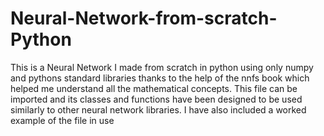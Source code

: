 # Neural-Network-from-scratch-Python
This is a Neural Network I made from scratch in python using only numpy and pythons standard libraries thanks to the help of the nnfs book which helped me understand all the mathematical concepts. This file can be imported and its classes and functions have been designed to be used similarly to other neural network libraries. I have also included a worked example of the file in use 
